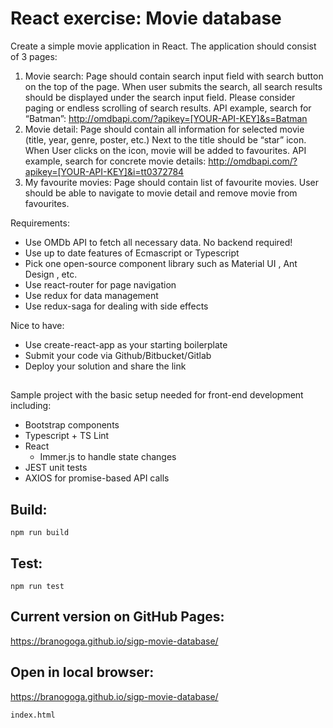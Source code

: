 # React exercise: Movie database
Create a simple movie application in React. The application should consist of 3 pages:
1. Movie search:
Page should contain search input field with search button on the top of the page. When
user submits the search, all search results should be displayed under the search input
field. Please consider paging or endless scrolling of search results.
API example, search for “Batman”:
http://omdbapi.com/?apikey=[YOUR-API-KEY]&s=Batman
2. Movie detail:
Page should contain all information for selected movie (title, year, genre, poster, etc.)
Next to the title should be “star” icon. When User clicks on the icon, movie will be added
to favourites.
API example, search for concrete movie details:
http://omdbapi.com/?apikey=[YOUR-API-KEY]&i=tt0372784
3. My favourite movies:
Page should contain list of favourite movies. User should be able to navigate to movie
detail and remove movie from favourites.

Requirements:
- Use OMDb API to fetch all necessary data. No backend required!
- Use up to date features of Ecmascript or Typescript
- Pick one open-source component library such as Material UI , Ant Design , etc.
- Use react-router for page navigation
- Use redux for data management
- Use redux-saga for dealing with side effects

Nice to have:
- Use create-react-app as your starting boilerplate
- Submit your code via Github/Bitbucket/Gitlab
- Deploy your solution and share the link

##
Sample project with the basic setup needed for front-end development including:
* Bootstrap components
* Typescript + TS Lint
* React
  * Immer.js to handle state changes
* JEST unit tests
* AXIOS for promise-based API calls

## Build:

```
npm run build
```

## Test:

```
npm run test
```

## Current version on GitHub Pages:

https://branogoga.github.io/sigp-movie-database/

## Open in local browser:

https://branogoga.github.io/sigp-movie-database/

```
index.html
```

